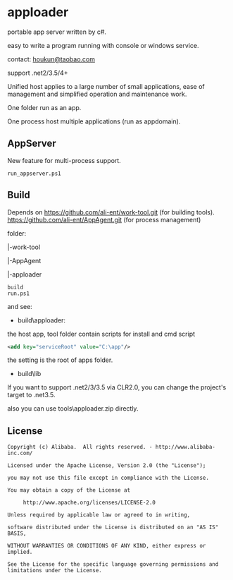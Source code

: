 apploader
=========

portable app server written by c#. 

easy to write a program running with console or windows service.

contact: houkun@taobao.com

support .net2/3.5/4+

Unified host applies to a large number of small applications, ease of management and simplified operation and maintenance work.

One folder run as an app.

One process host multiple applications (run as appdomain).

## AppServer

New feature for multi-process support.

```shell
run_appserver.ps1
```

## Build

Depends on 
https://github.com/ali-ent/work-tool.git (for building tools).
https://github.com/ali-ent/AppAgent.git (for process management)

folder:

|-work-tool

|-AppAgent

|-apploader


```shell
build
run.ps1
```

and see:

- build\apploader: 

the host app, tool folder contain scripts for install and cmd script

```xml
<add key="serviceRoot" value="C:\app"/>
```
the setting is the root of apps folder.

- build\lib



If you want to support .net2/3/3.5 via CLR2.0, you can change the project's target to .net3.5.

also you can use tools\apploader.zip directly.

## License

	Copyright (c) Alibaba.  All rights reserved. - http://www.alibaba-inc.com/

	Licensed under the Apache License, Version 2.0 (the "License");

	you may not use this file except in compliance with the License.

	You may obtain a copy of the License at
 
		 http://www.apache.org/licenses/LICENSE-2.0
 
	Unless required by applicable law or agreed to in writing, 

	software distributed under the License is distributed on an "AS IS" BASIS, 

	WITHOUT WARRANTIES OR CONDITIONS OF ANY KIND, either express or implied.

	See the License for the specific language governing permissions and limitations under the License.


